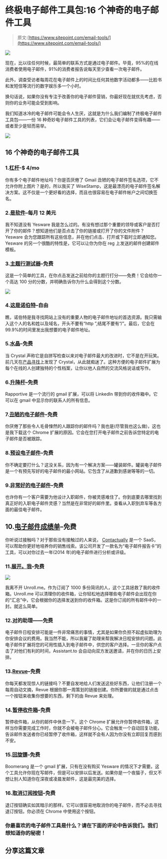 # 终极电子邮件工具包:16 个神奇的电子邮件工具

> 原文:[https://www.sitepoint.com/email-tools/](https://www.sitepoint.com/email-tools/)

![](../Images/88f028ffac4763da7c5e5dc44893c475.png)

现在，比以往任何时候，最简单的联系方式是通过电子邮件。毕竟，95%的在线消费者使用电子邮件，91%的消费者报告说每天至少查看一次电子邮件。

此外，调查受访者每周花在电子邮件上的时间比任何其他数字活动都多——比脸书和发短信等流行的数字娱乐多一个小时。

换句话说，如果你没有专注于改善你的电子邮件营销，你最好现在就优先考虑，否则你的业务可能会受到影响。

我们知道冰冷的电子邮件可能会令人生厌，这就是为什么我们编制了终极电子邮件工具包——一份 16 种奇妙电子邮件工具的列表，它们会让电子邮件变得有趣——或者至少是轻而易举。

![](../Images/db0d8a1a9978c517b9b3fcbdd81d9e53.png)

## 16 个神奇的电子邮件工具

### 1.[杠杆](http://wisestamp.com/)-$ 4/mo

你有多个电子邮件地址吗？你是否厌倦了 Gmail 丑陋的电子邮件签名选项，它不允许你附上图片？是的，所以我买了 WiseStamp，这是最漂亮的电子邮件签名解决方案。这不仅是一个更好看的选择，而且也很容易在电子邮件帐户之间切换签名。

### 2.[是软件](http://yesware.com/)–每月 12 美元

我不知道没有 Yesware 我是怎么过的。有没有想过那个重要的领导或客户是否打开了你的邮件？想知道他们是否点击了你的链接或打开了你的文件附件？Yesware 会为您跟踪所有这些信息，并在他们点击、打开或下载时立即通知您。Yesware 的另一个很酷的特性是，它可以让你为你在 reg 上发送的邮件创建邮件模板。

### 3.[主题行测试器](http://www.subjectline.com/)–免费

这是一个简单的工具，在你点击发送之前给你的主题行打分——免费！它会给你一个高达 100 分的分数，并明确告诉你为什么会得到这个分数。

![](../Images/8199cc73422c3f81c87ca261aa4e76f9.png)

### 4.[这是诺伯特](http://voilanorbert.com/)–自由

瞧，诺伯特是我寻找网站上没有的重要人物的电子邮件地址的首选资源。我只需输入这个人的名和姓以及域名，开头不要有“http ”,结尾不要有“/”。最后，它会在 99.9%的时间里发出我想要的电子邮件地址。

### 5.[水晶](https://www.crystalknows.com/)–免费

当 Crystal 声称它是自拼写检查以来对电子邮件最大的改进时，它不是在开玩笑。前几天在[产品寻找](http://producthunt.com/)上发现了 Crystal，从此就痴迷了。这种方便的电子邮件扩展为每个在线的人创建独特的个性档案，让你以他人自然的交流风格说话或写作。

### 6.[升降杆](http://rapportive.com/)–免费

Rapportive 是一个流行的 gmail 扩展，可以将 LinkedIn 带到你的收件箱中。它可以在 gmail 中显示你的联系人的所有信息。

### 7.[丑陋的电子邮件](http://uglyemail.com/)–免费

你厌倦了那些令人毛骨悚然的人跟踪你的邮件吗？我也是(尽管我也这么做)，这也是我下载这个 Chrome 扩展的原因。它会在您打开电子邮件之前告诉您特定的电子邮件是否被跟踪。

### 8.[预设电子邮件](http://www.cannedemails.com/)–免费

你不确定要打什么？这没关系，因为有一个解决方案——罐装邮件。罐装电子邮件是一个有预先写好的电子邮件的最小网站。它包含了从道歉到感谢等等的一切。

### 9.[非常好的电子邮件](http://reallygoodemails.com/)–免费

也许你有一个客户需要为他设计入职邮件，你被灵感难住了。你到底要去哪里找到真正好的入职电子邮件灵感？当然是在非常好的邮件里。查看从入职到弃车等各方面的最佳电子邮件。

## 10.[电子邮件成绩单](http://reportcard.contactually.com/)–免费

你听说过接触吗？对于那些没有接触过的人来说， [Contactually](http://contactually.com/) 是一个 SaaS，可以帮助你更好地培养你的销售线索。该公司开发了一款名为“电子邮件报告卡”的工具，可以对你过去一年(2014 年)的电子邮件进行分析或评级。

### 11.[展开。我](https://unroll.me/)–免费

![](../Images/502c967ea3c91e8acf051745521a28a8.png)

我离不开 Unroll.me。作为订阅了 1000 多份简讯的人，这个工具拯救了我的收件箱。Unroll.me 可以清理你的收件箱，让你轻松地选择哪些电子邮件会出现在你的“汇总”中，它会根据你的选择发送到你的收件箱。这是你订阅的所有邮件中的一封。就这么简单。

### 12.[对](http://www.trybetty.com/assistantto/index.html)的助理——免费

电子邮件日程安排可能是一件非常痛苦的事情，尤其是如果你负担不起虚拟助理为你安排会议的费用。我当然不能，所以我雇了助理来帮我解决日程安排的问题。此电子邮件扩展将您的可用性插入到电子邮件中，供您的客户选择。一旦你的客户点击了对他们有利的时间，Assistant.to 会自动向双方发送邀请，并在你的日历上安排。

### 13.[Revue](https://www.getrevue.co/)–免费

你每天都发现惊人的链接吗？不要自发地给人们发送这些好东西，让他们注册一个每周自动文摘，Revue 根据你那一周策划的链接创建。你所要做的就是通过点击一个按钮来收集你想要的东西，剩下的由 Revue 来处理。

### 14.[暂停收件箱](http://inboxpause.com/)–免费

暂停收件箱，从你的邮件中休息一下。这个 Chrome 扩展允许你暂停收件箱，这样当你需要完成工作时，你就不会被电子邮件分心。它会触发一个自动回复功能，告诉邮件发送者你已经暂停了收件箱，这样就不会有人因为你没有立即回复而感到不安。

### 15.[回旋镖](http://www.boomeranggmail.com/)–免费

Boomerang 是一个 gmail 扩展，只有在没有购买 Yesware 的情况下才需要。这个工具允许你现在写邮件，但是可以安排以后发送。如果你是一个夜猫子，但又不想让别人知道你在深夜或凌晨发邮件，这是最完美的选择。

### 16.[取消订阅按钮](https://chrome.google.com/webstore/detail/unsubscribe-button/hopdblcmcfipdidllgkjflmaopndofmp)–免费

退订按钮确实如其暗示的那样。它可以很容易地取消你的电子邮件，而不必去寻找退订按钮。你必须在 Chrome 中使用这个按钮。

### 你最喜欢的电子邮件工具是什么？请在下面的评论中告诉我们。我们想知道你的秘密！

## 分享这篇文章